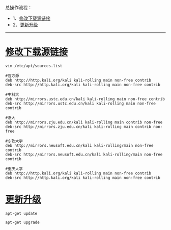 总操作流程：
- 1、[修改下载源链接](#kail-linux-01)
- 2、[更新升级](#kail-linux-02)

***

# <a name="kail-linux-01" href="#" >修改下载源链接</a>

```
vim /etc/apt/sources.list

```

```shell
#官方源
deb http://http.kali.org/kali kali-rolling main non-free contrib
deb-src http://http.kali.org/kali kali-rolling main non-free contrib

#中科大
deb http://mirrors.ustc.edu.cn/kali kali-rolling main non-free contrib
deb-src http://mirrors.ustc.edu.cn/kali kali-rolling main non-free contrib
 
#浙大
deb http://mirrors.zju.edu.cn/kali kali-rolling main contrib non-free
deb-src http://mirrors.zju.edu.cn/kali kali-rolling main contrib non-free
 
#东软大学
deb http://mirrors.neusoft.edu.cn/kali kali-rolling/main non-free contrib
deb-src http://mirrors.neusoft.edu.cn/kali kali-rolling/main non-free contrib
 
#重庆大学
deb http://http.kali.org/kali kali-rolling main non-free contrib
deb-src http://http.kali.org/kali kali-rolling main non-free contrib
```

# <a name="kail-linux-02" href="#" >更新升级</a>

```
apt-get update

apt-get upgrade
```